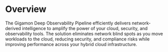 # Overview

The Gigamon Deep Observability Pipeline efficiently delivers network-derived intelligence to amplify the power of your cloud, security, and observability tools. The solution eliminates network blind spots as you move workloads to the cloud, reducing security, and compliance risks while improving performance across your hybrid cloud infrastructure.